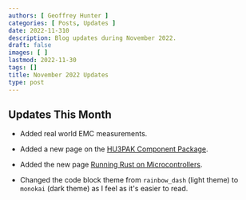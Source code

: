 ```yaml
---
authors: [ Geoffrey Hunter ]
categories: [ Posts, Updates ]
date: 2022-11-310
description: Blog updates during November 2022.
draft: false
images: [ ]
lastmod: 2022-11-30
tags: []
title: November 2022 Updates
type: post
---
```


## Updates This Month

* Added real world EMC measurements.

* Added a new page on the [HU3PAK Component Package](/pcb-design/component-packages/hu3pak-component-package/).

* Added the new page [Running Rust on Microcontrollers](/programming/languages/rust/running-rust-on-microcontrollers/).

* Changed the code block theme from `rainbow_dash` (light theme) to `monokai` (dark theme) as I feel as it's easier to read.
